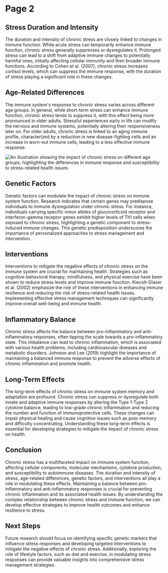 # Page 2

## Stress Duration and Intensity

The duration and intensity of chronic stress are closely linked to changes in immune function. While acute stress can temporarily enhance immune function, chronic stress generally suppresses or dysregulates it. Prolonged stress can lead to a shift from adaptive immune changes to potentially harmful ones, initially affecting cellular immunity and then broader immune functions. According to Cohen et al. (2007), chronic stress increases cortisol levels, which can suppress the immune response, with the duration of stress playing a significant role in these changes.

## Age-Related Differences

The immune system's response to chronic stress varies across different age groups. In general, while short-term stress can enhance immune function, chronic stress tends to suppress it, with this effect being more pronounced in older adults. Stressful experiences early in life can modify the nervous and immune systems, potentially altering their responsiveness later on. For older adults, chronic stress is linked to an aging immune profile, characterized by a reduction in new disease-fighting cells and an increase in worn-out immune cells, leading to a less effective immune response.

![An illustration showing the impact of chronic stress on different age groups, highlighting the differences in immune response and susceptibility to stress-related health issues.](https://www.frontiersin.org/files/Articles/1032294/fimmu-13-1032294-HTML/image_m/fimmu-13-1032294-g002.jpg)

## Genetic Factors

Genetic factors can modulate the impact of chronic stress on immune system function. Research indicates that certain genes may predispose individuals to immune dysregulation under chronic stress. For instance, individuals carrying specific minor alleles of glucocorticoid receptor and interferon-gamma receptor genes exhibit higher levels of Th1 cells when exposed to chronic stress, highlighting a genetic component to stress-induced immune changes. This genetic predisposition underscores the importance of personalized approaches to stress management and intervention.

## Interventions

Interventions to mitigate the negative effects of chronic stress on the immune system are crucial for maintaining health. Strategies such as cognitive-behavioral therapy, mindfulness, and physical exercise have been shown to reduce stress levels and improve immune function. Kiecolt-Glaser et al. (2002) emphasize the role of these interventions in enhancing immune resilience and reducing the risk of stress-related health issues. Implementing effective stress management techniques can significantly improve overall well-being and immune health.

## Inflammatory Balance

Chronic stress affects the balance between pro-inflammatory and anti-inflammatory responses, often tipping the scale towards a pro-inflammatory state. This imbalance can lead to chronic inflammation, which is associated with various health problems, including cardiovascular diseases and metabolic disorders. Johnson and Lee (2019) highlight the importance of maintaining a balanced immune response to prevent the adverse effects of chronic inflammation and promote health.

## Long-Term Effects

The long-term effects of chronic stress on immune system memory and adaptation are profound. Chronic stress can suppress or dysregulate both innate and adaptive immune responses by altering the Type 1-Type 2 cytokine balance, leading to low-grade chronic inflammation and reducing the number and function of immunoprotective cells. These changes can impair physical healing and cause cognitive issues such as poor memory and difficulty concentrating. Understanding these long-term effects is essential for developing strategies to mitigate the impact of chronic stress on health.

## Conclusion

Chronic stress has a multifaceted impact on immune system function, affecting cellular components, molecular mechanisms, cytokine production, and susceptibility to autoimmune diseases. The duration and intensity of stress, age-related differences, genetic factors, and interventions all play a role in modulating these effects. Maintaining a balance between pro-inflammatory and anti-inflammatory responses is crucial for preventing chronic inflammation and its associated health issues. By understanding the complex relationship between chronic stress and immune function, we can develop effective strategies to improve health outcomes and enhance resilience to stress.

## Next Steps

Future research should focus on identifying specific genetic markers that influence stress responses and developing targeted interventions to mitigate the negative effects of chronic stress. Additionally, exploring the role of lifestyle factors, such as diet and exercise, in modulating stress responses can provide valuable insights into comprehensive stress management strategies.